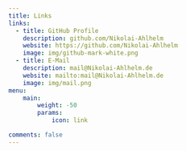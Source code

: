```yaml
---
title: Links
links:
  - title: GitHub Profile
    description: github.com/Nikolai-Ahlhelm
    website: https://github.com/Nikolai-Ahlhelm
    image: img/github-mark-white.png
  - title: E-Mail
    description: mail@Nikolai-Ahlhelm.de
    website: mailto:mail@Nikolai-Ahlhelm.de
    image: img/mail.png
menu:
    main: 
        weight: -50
        params:
            icon: link

comments: false
---
```

